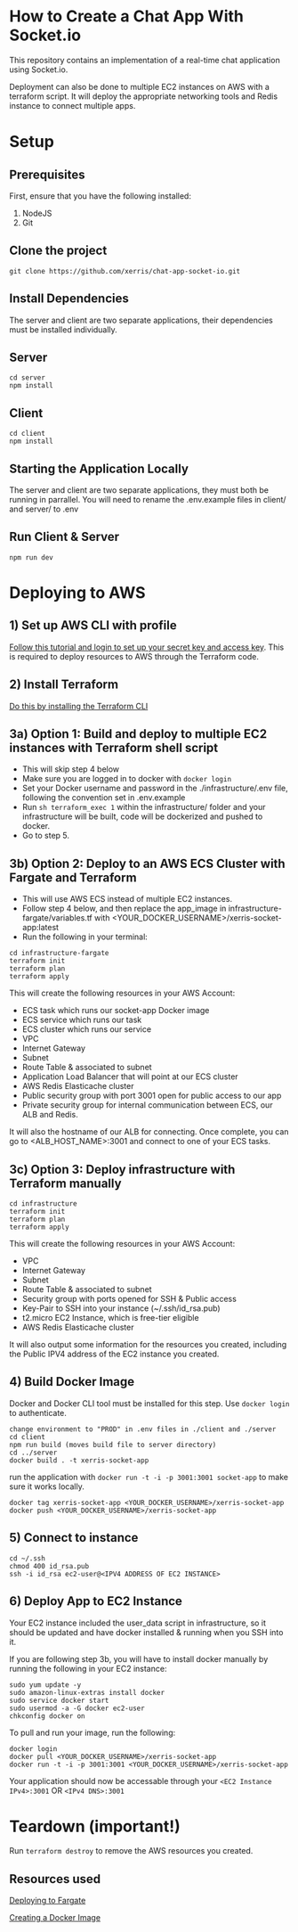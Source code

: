 # How to Create a Chat App With Socket.io

This repository contains an implementation of a real-time chat application using Socket.io.

Deployment can also be done to multiple EC2 instances on AWS with a terraform script. It will deploy the appropriate networking tools and Redis instance to connect multiple apps.

# Setup

## Prerequisites

First, ensure that you have the following installed:

1. NodeJS
2. Git

## Clone the project

```
git clone https://github.com/xerris/chat-app-socket-io.git
```

## Install Dependencies

The server and client are two separate applications, their dependencies must be installed individually.

## Server

```
cd server
npm install
```

## Client

```
cd client
npm install
```

## Starting the Application Locally

The server and client are two separate applications, they must both be running in parrallel. You will need to rename the .env.example files in client/ and server/ to .env

## Run Client & Server

```
npm run dev
```

# Deploying to AWS

## 1) Set up AWS CLI with profile

[Follow this tutorial and login to set up your secret key and access key](https://docs.aws.amazon.com/polly/latest/dg/setup-aws-cli.html). This is required to deploy resources to AWS through the Terraform code.

## 2) Install Terraform

[Do this by installing the Terraform CLI](https://learn.hashicorp.com/tutorials/terraform/install-cli)

## 3a) Option 1: Build and deploy to multiple EC2 instances with Terraform shell script

- This will skip step 4 below
- Make sure you are logged in to docker with `docker login`
- Set your Docker username and password in the ./infrastructure/.env file, following the convention set in .env.example
- Run `sh terraform_exec 1` within the infrastructure/ folder and your infrastructure will be built, code will be dockerized and pushed to docker.
- Go to step 5.

## 3b) Option 2: Deploy to an AWS ECS Cluster with Fargate and Terraform

- This will use AWS ECS instead of multiple EC2 instances.
- Follow step 4 below, and then replace the app_image in infrastructure-fargate/variables.tf with <YOUR_DOCKER_USERNAME>/xerris-socket-app:latest
- Run the following in your terminal:

```
cd infrastructure-fargate
terraform init
terraform plan
terraform apply
```

This will create the following resources in your AWS Account:

- ECS task which runs our socket-app Docker image
- ECS service which runs our task
- ECS cluster which runs our service
- VPC
- Internet Gateway
- Subnet
- Route Table & associated to subnet
- Application Load Balancer that will point at our ECS cluster
- AWS Redis Elasticache cluster
- Public security group with port 3001 open for public access to our app
- Private security group for internal communication between ECS, our ALB and Redis.

It will also the hostname of our ALB for connecting. Once complete, you can go to <ALB_HOST_NAME>:3001 and connect to one of your ECS tasks.

## 3c) Option 3: Deploy infrastructure with Terraform manually

```
cd infrastructure
terraform init
terraform plan
terraform apply
```

This will create the following resources in your AWS Account:

- VPC
- Internet Gateway
- Subnet
- Route Table & associated to subnet
- Security group with ports opened for SSH & Public access
- Key-Pair to SSH into your instance (~/.ssh/id_rsa.pub)
- t2.micro EC2 Instance, which is free-tier eligible
- AWS Redis Elasticache cluster

It will also output some information for the resources you created, including the Public IPV4 address of the EC2 instance you created.

## 4) Build Docker Image

Docker and Docker CLI tool must be installed for this step. Use `docker login` to authenticate.

```
change environment to "PROD" in .env files in ./client and ./server
cd client
npm run build (moves build file to server directory)
cd ../server
docker build . -t xerris-socket-app
```

run the application with `docker run -t -i -p 3001:3001 socket-app` to make sure it works locally.

```
docker tag xerris-socket-app <YOUR_DOCKER_USERNAME>/xerris-socket-app
docker push <YOUR_DOCKER_USERNAME>/xerris-socket-app
```

## 5) Connect to instance

```
cd ~/.ssh
chmod 400 id_rsa.pub
ssh -i id_rsa ec2-user@<IPV4 ADDRESS OF EC2 INSTANCE>
```

## 6) Deploy App to EC2 Instance

Your EC2 instance included the user_data script in infrastructure, so it should be updated and have docker installed & running when you SSH into it.

If you are following step 3b, you will have to install docker manually by running the following in your EC2 instance:

```
sudo yum update -y
sudo amazon-linux-extras install docker
sudo service docker start
sudo usermod -a -G docker ec2-user
chkconfig docker on
```

To pull and run your image, run the following:

```
docker login
docker pull <YOUR_DOCKER_USERNAME>/xerris-socket-app
docker run -t -i -p 3001:3001 <YOUR_DOCKER_USERNAME>/xerris-socket-app
```

Your application should now be accessable through your `<EC2 Instance IPv4>:3001` OR `<IPv4 DNS>:3001`

# Teardown (important!)

Run `terraform destroy` to remove the AWS resources you created.

## Resources used

[Deploying to Fargate](https://medium.com/@bradford_hamilton/deploying-containers-on-amazons-ecs-using-fargate-and-terraform-part-2-2e6f6a3a957f)

[Creating a Docker Image](https://dev.to/dariansampare/setting-up-docker-typescript-node-hot-reloading-code-changes-in-a-running-container-2b2f)
